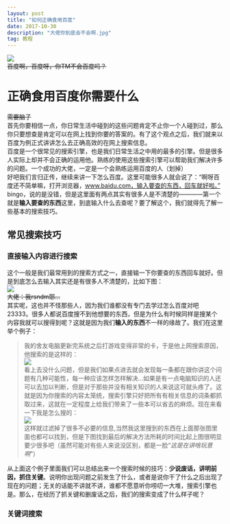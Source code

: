 ```yaml
---
layout: post
title: "如何正确食用百度" 
date: 2017-10-30 
description: "大佬你到底会不会啊.jpg"
tag: 教程
---     
```


![](http://a3.qpic.cn/psb?/V117MGIn3dBRDw/FoIUP6uNCojCSGimLu52K7hZU8yhwtDtap0vNC0ryN0!/b/dOAAAAAAAAAA&bo=ywJPAssCTwIRCT4!&rf=viewer_4)       
~~百度啊，百度呀，你TM不会百度吗？~~       


# 正确食用百度你需要什么       
~~需要脑子~~        
首先你要相信一点，你日常生活中碰到的这些问题肯定不止你一个人碰到过，那么你只要想查是肯定可以在网上找到你要的答案的。有了这个观点之后，我们就来以百度为例正式讲讲怎么去正确高效的在网上搜索信息。        
百度是一个很常见的搜索引擎，也是我们日常生活之中用的最多的引擎。但是很多人实际上却并不会正确的运用他。熟练的使用这些搜索引擎可以帮助我们解决许多的问题。一个成功的大佬，一定是一个会熟练运用百度的人（划掉）      
好吧我们言归正传，继续来讲一下怎么百度。这里可能很多人就会说了：“啊呀百度还不简单嘛，打开浏览器，www.baidu.com，输入要查的东西，回车就好啦。”      
bingo，说的是没错，但是这里面有两点其实有很多人是不清楚的————第一个就是**输入要查的东西**这里，到底输入什么去查呢？要了解这个，我们就得先了解一些基本的搜索技巧。     

## 常见搜索技巧       

### 直接输入内容进行搜索      
这个一般是我们最常用到的搜索方式之一，直接输一下你要查的东西回车就好。但是到底怎么去输入其实还是有很多人不清楚的，比如下图：      
![](http://a3.qpic.cn/psb?/V117MGIn3dBRDw/i.Ab.8itn.aC4*NS1QTOxtk2l66OdDD2fZ9r0qWaX*U!/m/dG4AAAAAAAAAnull&bo=LwLDAC8CwwARCT4!&rf=photolist&t=5)     
~~大佬：我rsndm耶...~~       
其实呢，这也并不怪那些人，因为我们谁都没有专门去学过怎么百度对吧23333。很多人都说百度搜不到他想要的东西，但是为什么有时候同样是搜某个内容我就可以搜得到呢？这就是因为我们**输入的东西**不一样的缘故了。我们在这里举个例子：      
>我的舍友电脑更新完系统之后打游戏变得非常的卡，于是他上网搜索原因，他搜索的是这样的：     
![](http://a3.qpic.cn/psb?/V117MGIn3dBRDw/JQDN6nv3iUk401VdYST3fBIKFJsgtA2gfzLjnb*inZU!/b/dIUBAAAAAAAA&bo=OgWAAgAAAAADB58!&rf=viewer_4)      
>看上去没什么问题，但是我们如果点进去就会发现每一条都在跟你讲这个问题有几种可能性，每一种应该怎样怎样解决...如果是有一点电脑知识的人还可以去加以判断，但是对于那些并没有相关知识的人来说这可就头疼了。这就是因为你搜索的内容太笼统，搜索引擎只好把所有有相关信息的词条都抓取过来，这就在一定程度上给我们带来了一些本可以省去的麻烦。现在来看一下我是怎么搜的：       
![](http://a3.qpic.cn/psb?/V117MGIn3dBRDw/ueNi9oB55QGTKOqTcVlKcW951MDJbEGhdioU0diJr48!/b/dOAAAAAAAAAA&bo=3gSAAgAAAAADB3o!&rf=viewer_4)      
>这样就过滤掉了很多不必要的信息,当然我这里搜到的东西在上面那张图里面也都可以找到，但是下图找到最后的解决方法所耗的时间比起上图很明显要少很多吧（虽然可能对有些人来说没区别，都是一脸“*这是在讲啥玩意啊*”）       

从上面这个例子里面我们可以总结出来一个搜索时候的技巧：**少说废话，讲明前因，抓住关键**。说明你出现问题之前发生了什么，或者是说你干了什么之后出现了现在的问题；无关的话能不讲就不讲，谁都不愿意听你唠叨一大堆，搜索引擎也是。那么，在经历了抓关键和删废话之后，我们的搜索变成了什么样子呢？     

### 关键词搜索       

